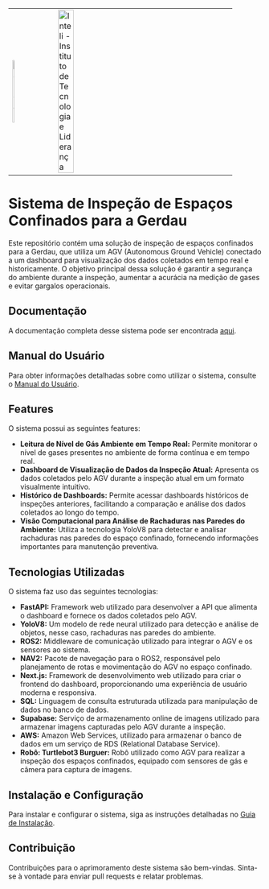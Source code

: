<table>
<tr>
<td>
<a href= "https://www2.gerdau.com.br/"><img src="https://upload.wikimedia.org/wikipedia/commons/thumb/8/89/Gerdau_logo_%282011%29.svg/1200px-Gerdau_logo_%282011%29.svg.png" alt="Gerdau" border="0" width="20%"></a>
</td>
<td><a href= "https://www.inteli.edu.br/"><img src="https://www.inteli.edu.br/wp-content/uploads/2021/08/20172028/marca_1-2.png" alt="Inteli - Instituto de Tecnologia e Liderança" border="0" width="30%"></a>
</td>
</tr>
</table>

# Sistema de Inspeção de Espaços Confinados para a Gerdau

Este repositório contém uma solução de inspeção de espaços confinados para a Gerdau, que utiliza um AGV (Autonomous Ground Vehicle) conectado a um dashboard para visualização dos dados coletados em tempo real e historicamente. O objetivo principal dessa solução é garantir a segurança do ambiente durante a inspeção, aumentar a acurácia na medição de gases e evitar gargalos operacionais.

## Documentação

A documentação completa desse sistema pode ser encontrada [aqui](https://github.com/2023M6T2-Inteli/lincore/blob/main/docs/index.md#miss%C3%A3o-do-projeto).

## Manual do Usuário

Para obter informações detalhadas sobre como utilizar o sistema, consulte o [Manual do Usuário](https://github.com/2023M6T2-Inteli/lincore/blob/main/docs/Manual.md).

## Features

O sistema possui as seguintes features:

- **Leitura de Nível de Gás Ambiente em Tempo Real:** Permite monitorar o nível de gases presentes no ambiente de forma contínua e em tempo real.
- **Dashboard de Visualização de Dados da Inspeção Atual:** Apresenta os dados coletados pelo AGV durante a inspeção atual em um formato visualmente intuitivo.
- **Histórico de Dashboards:** Permite acessar dashboards históricos de inspeções anteriores, facilitando a comparação e análise dos dados coletados ao longo do tempo.
- **Visão Computacional para Análise de Rachaduras nas Paredes do Ambiente:** Utiliza a tecnologia YoloV8 para detectar e analisar rachaduras nas paredes do espaço confinado, fornecendo informações importantes para manutenção preventiva.

## Tecnologias Utilizadas

O sistema faz uso das seguintes tecnologias:

- **FastAPI:** Framework web utilizado para desenvolver a API que alimenta o dashboard e fornece os dados coletados pelo AGV.
- **YoloV8:** Um modelo de rede neural utilizado para detecção e análise de objetos, nesse caso, rachaduras nas paredes do ambiente.
- **ROS2:** Middleware de comunicação utilizado para integrar o AGV e os sensores ao sistema.
- **NAV2:** Pacote de navegação para o ROS2, responsável pelo planejamento de rotas e movimentação do AGV no espaço confinado.
- **Next.js:** Framework de desenvolvimento web utilizado para criar o frontend do dashboard, proporcionando uma experiência de usuário moderna e responsiva.
- **SQL:** Linguagem de consulta estruturada utilizada para manipulação de dados no banco de dados.
- **Supabase:** Serviço de armazenamento online de imagens utilizado para armazenar imagens capturadas pelo AGV durante a inspeção.
- **AWS:** Amazon Web Services, utilizado para armazenar o banco de dados em um serviço de RDS (Relational Database Service).
- **Robô: Turtlebot3 Burguer:** Robô utilizado como AGV para realizar a inspeção dos espaços confinados, equipado com sensores de gás e câmera para captura de imagens.

## Instalação e Configuração

Para instalar e configurar o sistema, siga as instruções detalhadas no [Guia de Instalação](https://github.com/2023M6T2-Inteli/lincore/blob/main/docs/index.md#miss%C3%A3o-do-projeto).

## Contribuição

Contribuições para o aprimoramento deste sistema são bem-vindas. Sinta-se à vontade para enviar pull requests e relatar problemas.


